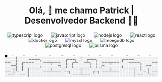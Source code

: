 <h1 align="center">Olá, 👋 me chamo Patrick | Desenvolvedor Backend 👨‍💻</h1>

###
<!--
<div align="center">
  <a href="https://www.linkedin.com/in/patrickoliveira02/" target="_blank">
    <img src="https://img.shields.io/static/v1?message=LinkedIn&logo=linkedin&label=&color=0077B5&logoColor=white&labelColor=&style=for-the-badge" height="30" alt="linkedin logo"  />
  </a>
</div>
-->
###

<div align="center">
  <img src="https://skillicons.dev/icons?i=ts" height="40" alt="typescript logo"  />
  <img width="20" />
  <img src="https://skillicons.dev/icons?i=js" height="40" alt="javascript logo"  />
  <img width="20" />
  <img src="https://skillicons.dev/icons?i=nodejs" height="40" alt="nodejs logo"  />
  <img width="20" />
  <img src="https://skillicons.dev/icons?i=react" height="40" alt="react logo"  />
  <img width="20" />
  <img src="https://skillicons.dev/icons?i=docker" height="40" alt="docker logo"  />
  <img width="20" />
  <img src="https://skillicons.dev/icons?i=mysql" height="40" alt="mysql logo"  />
  <img width="20" />
  <img src="https://skillicons.dev/icons?i=mongodb" height="40" alt="mongodb logo"  />
  <img width="20" />
  <img src="https://skillicons.dev/icons?i=postgres" height="40" alt="postgresql logo"  />
  <img width="20" />
  <img src="https://skillicons.dev/icons?i=prisma" height="40" alt="prisma logo"  />
</div>

###

<picture>
  <source media="(prefers-color-scheme: dark)" srcset="https://raw.githubusercontent.com/ptkrnnan/ptkrnnan/output/pacman-contribution-graph-dark.svg">
  <source media="(prefers-color-scheme: light)" srcset="https://raw.githubusercontent.com/ptkrnnan/ptkrnnan/output/pacman-contribution-graph.svg">
  <img alt="pacman contribution graph" src="https://raw.githubusercontent.com/ptkrnnan/ptkrnnan/output/pacman-contribution-graph.svg">
</picture>

###
